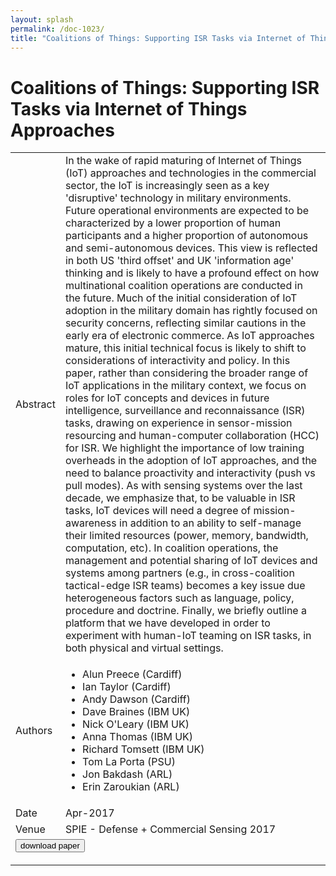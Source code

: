 ```yaml
---
layout: splash
permalink: /doc-1023/
title: "Coalitions of Things: Supporting ISR Tasks via Internet of Things Approaches"
---
```


# Coalitions of Things: Supporting ISR Tasks via Internet of Things Approaches

<table>
    <tbody>
    <tr>
        <td>Abstract</td>
        <td>In the wake of rapid maturing of Internet of Things (IoT) approaches and technologies in the commercial sector, the IoT is increasingly seen as a key 'disruptive' technology in military environments. Future operational environments are expected to be characterized by a lower proportion of human participants and a higher proportion of autonomous and semi-autonomous devices. This view is reflected in both US 'third offset' and UK 'information age' thinking and is likely to have a profound effect on how multinational coalition operations are conducted in the future. Much of the initial consideration of IoT adoption in the military domain has rightly focused on security concerns, reflecting similar cautions in the early era of electronic commerce. As IoT approaches mature, this initial technical focus is likely to shift to considerations of interactivity and policy. In this paper, rather than considering the broader range of IoT applications in the military context, we focus on roles for IoT concepts and devices in future intelligence, surveillance and reconnaissance (ISR) tasks, drawing on experience in sensor-mission resourcing and human-computer collaboration (HCC) for ISR. We highlight the importance of low training overheads in the adoption of IoT approaches, and the need to balance proactivity and interactivity (push vs pull modes). As with sensing systems over the last decade, we emphasize that, to be valuable in ISR tasks, IoT devices will need a degree of mission-awareness in addition to an ability to self-manage their limited resources (power, memory, bandwidth, computation, etc). In coalition operations, the management and potential sharing of IoT devices and systems among partners (e.g., in cross-coalition tactical-edge ISR teams) becomes a key issue due heterogeneous factors such as language, policy, procedure and doctrine. Finally, we briefly outline a platform that we have developed in order to experiment with human-IoT teaming on ISR tasks, in both physical and virtual settings.</td>
    </tr>
    <tr>
        <td>Authors</td>
        <td>
            <ul>
                <li>Alun Preece (Cardiff)</li>
                <li>Ian Taylor (Cardiff)</li>
                <li>Andy Dawson (Cardiff)</li>
                <li>Dave Braines (IBM UK)</li>
                <li>Nick O'Leary (IBM UK)</li>
                <li>Anna Thomas (IBM UK)</li>
                <li>Richard Tomsett (IBM UK)</li>
                <li>Tom La Porta (PSU)</li>
                <li>Jon Bakdash (ARL)</li>
                <li>Erin Zaroukian (ARL)</li>
            </ul>
        </td>
    </tr>
    <tr>
        <td>Date</td>
        <td>Apr-2017</td>
    </tr>
    <tr>
        <td>Venue</td>
        <td>SPIE - Defense + Commercial Sensing 2017</td>
    </tr>
        <tr>
            <td colspan="2">
                <form method="get" action="https://ibm.box.com/v/doc-1023-paper">
                    <button type="submit">download paper</button>
                </form>
            </td>
        </tr>
    </tbody>
</table>
